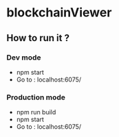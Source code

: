 # blockchainViewer

## How to run it ?

### Dev mode

- npm start
- Go to : localhost:6075/

### Production mode

- npm run build
- npm start
- Go to : localhost:6075/
